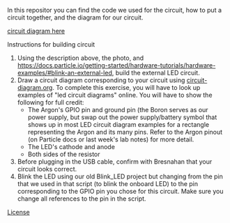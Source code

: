 In this repositor you can find the code we used for the circuit, how to put a circuit together, and the diagram for our circuit.

[circuit diagram here](./circuit.png)

Instructions for building circuit

1. Using the description above, the photo, and https://docs.particle.io/getting-started/hardware-tutorials/hardware-examples/#blink-an-external-led, build the external LED circuit. 
2. Draw a circuit diagram corresponding to your circuit using [circuit-diagram.org](https://www.circuit-diagram.org/). To complete this exercise, you will have to look up examples of "led circuit diagrams" online. You will have to show the following for full credit: 
    - The Argon's GPIO pin and ground pin (the Boron serves as our power supply, but swap out the power supply/battery symbol that shows up in most LED circuit diagram examples for a rectangle representing the Argon and its many pins. Refer to the Argon pinout (on Particle docs or last week's lab notes) for more detail.
    - The LED's cathode and anode
    - Both sides of the resistor
3. Before plugging in the USB cable, confirm with Bresnahan that your circuit looks correct.
4. Blink the LED using our old Blink_LED project but changing from the pin that we used in that script (to blink the onboard LED) to the pin corresponding to the GPIO pin you chose for this circuit. Make sure you change all references to the pin in the script. 



[License](./LICENSE.txt)
